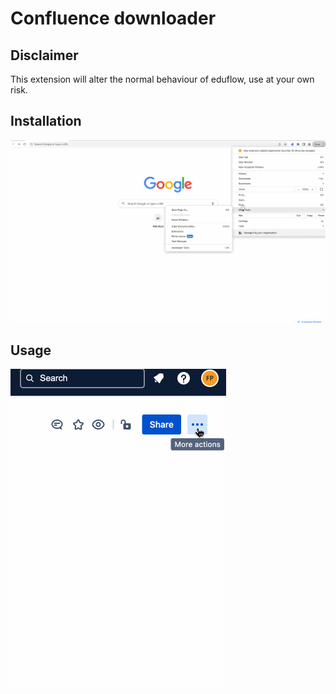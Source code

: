 # Confluence downloader

## Disclaimer

This extension will alter the normal behaviour of eduflow, use at your own risk. 

## Installation

![](./docs/media/install-extension.gif)

## Usage 

![](./docs/media/export-as-md.gif)
